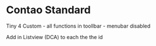 Contao Standard
===============

Tiny 4 Custom
	- all functions in toollbar
	- menubar disabled
	
Add in Listview (DCA) to each the the id
